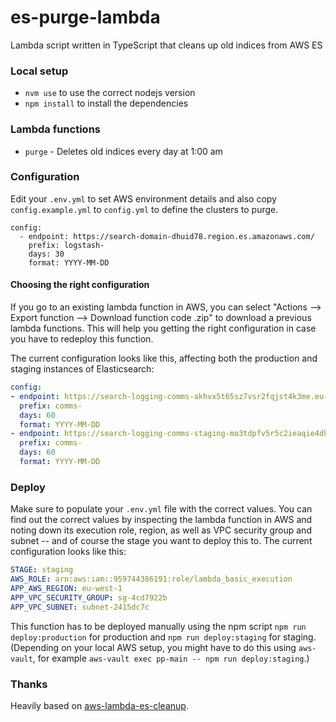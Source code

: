 # es-purge-lambda

Lambda script written in TypeScript that cleans up old indices from AWS ES

### Local setup
- `nvm use` to use the correct nodejs version
- `npm install` to install the dependencies

### Lambda functions

* `purge` - Deletes old indices every day at 1:00 am

### Configuration

Edit your `.env.yml` to set AWS environment details and also copy `config.example.yml` to `config.yml`
to define the clusters to purge.

```env
config:
  - endpoint: https://search-domain-dhuid78.region.es.amazonaws.com/
    prefix: logstash-
    days: 30
    format: YYYY-MM-DD
```

#### Choosing the right configuration

If you go to an existing lambda function in AWS, you can select "Actions --> Export function --> Download function code .zip" to download a previous lambda functions. This will help you getting the right configuration in case you have to redeploy this function.

The current configuration looks like this, affecting both the production and staging instances of Elasticsearch:

```yml
config:
- endpoint: https://search-logging-comms-akhvx5t65sz7vsr2fqjst4k3me.eu-west-1.es.amazonaws.com/
  prefix: comms-
  days: 60
  format: YYYY-MM-DD
- endpoint: https://search-logging-comms-staging-mo3tdpfv5r5c2ieaqie4dh4fra.eu-west-1.es.amazonaws.com/
  prefix: comms-
  days: 60
  format: YYYY-MM-DD
```


### Deploy

Make sure to populate your `.env.yml` file with the correct values. You can find out the correct values by inspecting the lambda function in AWS and noting down its execution role, region, as well as VPC security group and subnet -- and of course the stage you want to deploy this to. The current configuration looks like this:

```yml
STAGE: staging
AWS_ROLE: arn:aws:iam::959744386191:role/lambda_basic_execution
APP_AWS_REGION: eu-west-1
APP_VPC_SECURITY_GROUP: sg-4cd7922b
APP_VPC_SUBNET: subnet-2415dc7c
```

This function has to be deployed manually using the npm script `npm run deploy:production` for production and `npm run deploy:staging` for staging. (Depending on your local AWS setup, you might have to do this using `aws-vault`, for example `aws-vault exec pp-main -- npm run deploy:staging`.)

### Thanks

Heavily based on [aws-lambda-es-cleanup](https://github.com/cloudreach/aws-lambda-es-cleanup).
